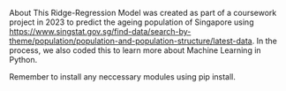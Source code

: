 About
This Ridge-Regression Model was created as part of a coursework project in 2023 to predict the ageing population of Singapore using https://www.singstat.gov.sg/find-data/search-by-theme/population/population-and-population-structure/latest-data.
In the process, we also coded this to learn more about Machine Learning in Python.

Remember to install any neccessary modules using pip install.
